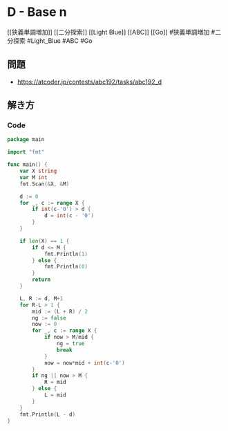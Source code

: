 # D - Base n
[[狭義単調増加]] [[二分探索]] [[Light Blue]] [[ABC]] [[Go]]
#狭義単調増加 #二分探索 #Light_Blue #ABC #Go 

## 問題
- https://atcoder.jp/contests/abc192/tasks/abc192_d

## 解き方
### Code
```go
package main

import "fmt"

func main() {
	var X string
	var M int
	fmt.Scan(&X, &M)

	d := 0
	for _, c := range X {
		if int(c-'0') > d {
			d = int(c - '0')
		}
	}

	if len(X) == 1 {
		if d <= M {
			fmt.Println(1)
		} else {
			fmt.Println(0)
		}
		return
	}

	L, R := d, M+1
	for R-L > 1 {
		mid := (L + R) / 2
		ng := false
		now := 0
		for _, c := range X {
			if now > M/mid {
				ng = true
				break
			}
			now = now*mid + int(c-'0')
		}
		if ng || now > M {
			R = mid
		} else {
			L = mid
		}
	}
	fmt.Println(L - d)
}
```